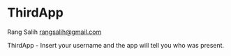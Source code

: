 # ThirdApp
  Rang Salih <rangsalih@gmail.com>
    
  ThirdApp - Insert your username and the app will tell you who was present.
  
